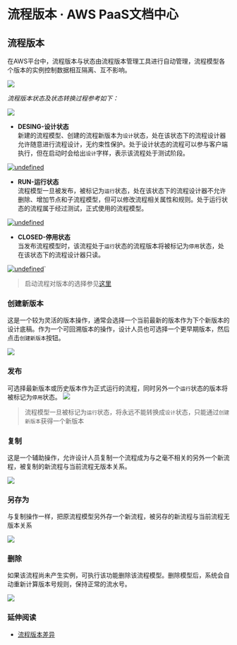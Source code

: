 # 流程版本 · AWS PaaS文档中心

## 流程版本

在AWS平台中，流程版本与状态由流程版本管理工具进行自动管理，流程模型各个版本的实例控制数据相互隔离、互不影响。

[![](https://docs.awspaas.com/user-manual/aws-pass-console-user-manual-process-64ga/version/version2.png)](<version2.png>)

_流程版本状态及状态转换过程参考如下：_

[![](https://docs.awspaas.com/reference-guide/aws-paas-process-reference-guide/process_designer/41.png)](<https://docs.awspaas.com/reference-guide/aws-paas-process-reference-guide/process_designer/41.png>)

  * **DESING-设计状态**  
新建的流程模型、创建的流程新版本为`设计`状态，处在该状态下的流程设计器允许随意进行流程设计，无约束性保护。处于设计状态的流程可以参与客户端执行，但在启动时会给出`设计`字样，表示该流程处于测试阶段。

[![undefined](https://docs.awspaas.com/user-manual/aws-pass-console-user-manual-process-64ga/version/version3.png)](<version3.png>)

  * **RUN-运行状态**  
流程模型一旦被发布，被标记为`运行`状态，处在该状态下的流程设计器不允许删除、增加节点和子流程模型，但可以修改流程相关属性和规则。处于运行状态的流程属于经过测试，正式使用的流程模型。

[![undefined](https://docs.awspaas.com/user-manual/aws-pass-console-user-manual-process-64ga/version/version4.png)](<version4.png>)

  * **CLOSED-停用状态**  
当发布流程模型时，该流程处于`运行`状态的流程版本将被标记为`停用`状态，处在该状态下的流程设计器只读。

[![undefined](https://docs.awspaas.com/user-manual/aws-pass-console-user-manual-process-64ga/version/version5.png)](<version5.png>)`

> 启动流程对版本的选择参见[这里](<https://docs.awspaas.com/reference-guide/aws-paas-process-event-reference-guide/appendix/process_model_version.html>)

### 创建新版本

这是一个较为灵活的版本操作，通常会选择一个当前最新的版本作为下个新版本的设计底稿。作为一个可回溯版本的操作，设计人员也可选择一个更早期版本，然后点击`创建新版本`按钮。

[![](https://docs.awspaas.com/user-manual/aws-pass-console-user-manual-process-64ga/version/version7.png)](<version7.png>)

### 发布

可选择最新版本或历史版本作为正式运行的流程，同时另外一个`运行`状态的版本将被标记为`停用`状态。 [![](https://docs.awspaas.com/user-manual/aws-pass-console-user-manual-process-64ga/version/version9.png)](<version9.png>)

> 流程模型一旦被标记为`运行`状态，将永远不能转换成`设计`状态，只能通过`创建新版本`获得一个新版本

### 复制

这是一个辅助操作，允许设计人员复制一个流程成为与之毫不相关的另外一个新流程，被复制的新流程与当前流程无版本关系。

[![](https://docs.awspaas.com/user-manual/aws-pass-console-user-manual-process-64ga/version/copy1.png)](<copy1.png>)

### 另存为

与复制操作一样，把原流程模型另外存一个新流程，被另存的新流程与当前流程无版本关系

[![](https://docs.awspaas.com/user-manual/aws-pass-console-user-manual-process-64ga/version/copy1.1.png)](<copy1.1.png>)

### 删除

如果该流程尚未产生实例，可执行该功能删除该流程模型。删除模型后，系统会自动重新计算版本号规则，保持正常的流水号。

[![](https://docs.awspaas.com/user-manual/aws-pass-console-user-manual-process-64ga/version/version10.png)](<version10.png>)

### 延伸阅读

  * [流程版本差异](<https://docs.awspaas.com/reference-guide/aws-paas-process-reference-guide/process_designer/versions.html>)